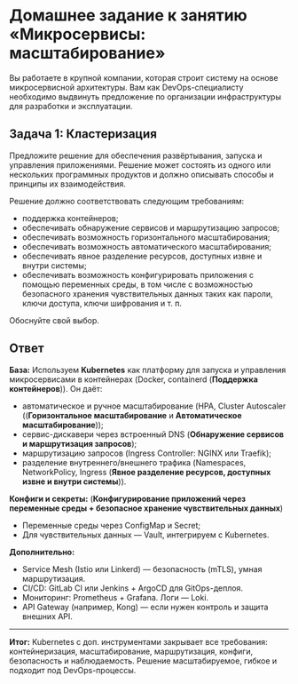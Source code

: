 # Домашнее задание к занятию «Микросервисы: масштабирование»

Вы работаете в крупной компании, которая строит систему на основе микросервисной архитектуры.
Вам как DevOps-специалисту необходимо выдвинуть предложение по организации инфраструктуры для разработки и эксплуатации.

## Задача 1: Кластеризация

Предложите решение для обеспечения развёртывания, запуска и управления приложениями.
Решение может состоять из одного или нескольких программных продуктов и должно описывать способы и принципы их взаимодействия.

Решение должно соответствовать следующим требованиям:
- поддержка контейнеров;
- обеспечивать обнаружение сервисов и маршрутизацию запросов;
- обеспечивать возможность горизонтального масштабирования;
- обеспечивать возможность автоматического масштабирования;
- обеспечивать явное разделение ресурсов, доступных извне и внутри системы;
- обеспечивать возможность конфигурировать приложения с помощью переменных среды, в том числе с возможностью безопасного хранения чувствительных данных таких как пароли, ключи доступа, ключи шифрования и т. п.

Обоснуйте свой выбор.

## Ответ

**База:**
Используем **Kubernetes** как платформу для запуска и управления микросервисами в контейнерах (Docker, containerd (**Поддержка контейнеров**)). Он даёт:

- автоматическое и ручное масштабирование (HPA, Cluster Autoscaler ((**Горизонтальное масштабирование** и **Автоматическое масштабирование**));
- сервис-дискавери через встроенный DNS (**Обнаружение сервисов и маршрутизация запросов**);
- маршрутизацию запросов (Ingress Controller: NGINX или Traefik);
- разделение внутреннего/внешнего трафика (Namespaces, NetworkPolicy, Ingress (**Явное разделение ресурсов, доступных извне и внутри системы**)).

**Конфиги и секреты:**
(**Конфигурирование приложений через переменные среды + безопасное хранение чувствительных данных**)
- Переменные среды через ConfigMap и Secret;
- Для чувствительных данных — Vault, интегрируем с Kubernetes.

**Дополнительно:**

- Service Mesh (Istio или Linkerd) — безопасность (mTLS), умная маршрутизация.
- CI/CD: GitLab CI или Jenkins + ArgoCD для GitOps-деплоя.
- Мониторинг: Prometheus + Grafana. Логи — Loki.
- API Gateway (например, Kong) — если нужен контроль и защита внешних API.

---

**Итог:**
Kubernetes с доп. инструментами закрывает все требования: контейнеризация, масштабирование, маршрутизация, конфиги, безопасность и наблюдаемость. Решение масштабируемое, гибкое и подходит под DevOps-процессы.
